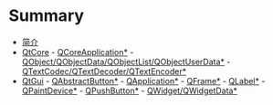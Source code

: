 # Summary

* [简介](README.md)
* [QtCore](QtCore/README.md)
		  - [QCoreApplication*](QtCore/qcoreapplication.md)
		  - [QObject/QObjectData/QObjectList/QObjectUserData*](QtCore/qobject.md)
		  - [QTextCodec/QTextDecoder/QTextEncoder*](QtCore/qtextcodec.md)
* [QtGui](QtGui/README.md)
		  - [QAbstractButton*](QtGui/qabstractbutton.md)
		  - [QApplication*](QtGui/qapplication.md)
		  - [QFrame*](QtGui/qframe.md)
		  - [QLabel*](QtGui/qlabel.md)
		  - [QPaintDevice*](QtGui/qpaintdevice.md)
		  - [QPushButton*](QtGui/qpushbutton.md)
		  - [QWidget/QWidgetData*](QtGui/qwidget.md)

<!--
QtGui

QAbstractFontEngine
qabstractfontengine_qws.h
QAbstractGraphicsShapeItem
QAbstractItemDelegate
qabstractitemdelegate.h
QAbstractItemView
qabstractitemview.h
QAbstractPageSetupDialog
qabstractpagesetupdialog.h
QAbstractPrintDialog
qabstractprintdialog.h
QAbstractProxyModel
qabstractproxymodel.h
QAbstractScrollArea
qabstractscrollarea.h
QAbstractSlider
qabstractslider.h
QAbstractSpinBox
qabstractspinbox.h
QAbstractTextDocumentLayout
qabstracttextdocumentlayout.h
QAbstractUndoItem
QAccessible
qaccessible2.h
QAccessible2Interface
QAccessibleActionInterface
QAccessibleApplication
QAccessibleBridge
QAccessibleBridgeFactoryInterface
qaccessiblebridge.h
QAccessibleBridgePlugin
QAccessibleEditableTextInterface
QAccessibleEvent
QAccessibleFactoryInterface
qaccessible.h
QAccessibleImageInterface
QAccessibleInterface
QAccessibleInterfaceEx
QAccessibleObject
QAccessibleObjectEx
qaccessibleobject.h
QAccessiblePlugin
qaccessibleplugin.h
QAccessibleSimpleEditableTextInterface
QAccessibleTable2CellInterface
QAccessibleTable2Interface
QAccessibleTableInterface
QAccessibleTextInterface
QAccessibleValueInterface
QAccessibleWidget
QAccessibleWidgetEx
qaccessiblewidget.h
QAction
QActionEvent
QActionGroup
qactiongroup.h
qaction.h

QAuthDevice
QBitmap
qbitmap.h
QBoxLayout
qboxlayout.h
QBrush
QBrushData
qbrush.h
QButtonGroup
qbuttongroup.h
QCalendarWidget
qcalendarwidget.h
QCDEStyle
qcdestyle.h
QCheckBox
qcheckbox.h
QCleanlooksStyle
qcleanlooksstyle.h
QClipboard
QClipboardEvent
qclipboard.h
QCloseEvent
QColor
QColorDialog
qcolordialog.h
QColorGroup
qcolor.h
QColormap
qcolormap.h
QColumnView
qcolumnview.h
QComboBox
qcombobox.h
QCommandLinkButton
qcommandlinkbutton.h
QCommonStyle
qcommonstyle.h
QCompleter
qcompleter.h
QConicalGradient
QContextMenuEvent
QCopChannel
qcopchannel_qws.h
QCursor
qcursor.h
QCursorShape
QDataWidgetMapper
qdatawidgetmapper.h
QDateEdit
QDateTimeEdit
qdatetimeedit.h
QDecoration
QDecorationAction
QDecorationDefault
qdecorationdefault_qws.h
QDecorationFactory
QDecorationFactoryInterface
qdecorationfactory_qws.h
QDecorationPlugin
qdecorationplugin_qws.h
qdecoration_qws.h
QDecorationStyled
qdecorationstyled_qws.h
QDecorationWindows
qdecorationwindows_qws.h
QDesktopServices
qdesktopservices.h
QDesktopWidget
qdesktopwidget.h
QDial
qdial.h
QDialog
QDialogButtonBox
qdialogbuttonbox.h
qdialog.h
QDirectPainter
qdirectpainter_qws.h
QDirModel
qdirmodel.h
QDockWidget
qdockwidget.h
QDoubleSpinBox
QDoubleValidator
QDrag
QDragEnterEvent
qdrag.h
QDragLeaveEvent
QDragMoveEvent
QDragResponseEvent
qdrawutil.h
QDropEvent
QErrorMessage
qerrormessage.h
qevent.h
QFileDialog
qfiledialog.h
QFileIconProvider
qfileiconprovider.h
QFileOpenEvent
QFileSystemModel
qfilesystemmodel.h
QFocusEvent
QFocusFrame
qfocusframe.h
QFont
QFontComboBox
qfontcombobox.h
QFontDatabase
qfontdatabase.h
QFontDialog
qfontdialog.h
QFontEngineFactoryInterface
QFontEngineInfo
QFontEnginePlugin
qfont.h
QFontInfo
qfontinfo.h
QFontMetrics
QFontMetricsF
qfontmetrics.h
QFormLayout
qformlayout.h


QGenericMatrix
qgenericmatrix.h
QGenericPlugin
QGenericPluginFactory
QGenericPluginFactoryInterface
qgenericpluginfactory_qpa.h
qgenericplugin_qpa.h
QGesture
QGestureEvent
qgesture.h
QGestureRecognizer
qgesturerecognizer.h
QGlyphRun
qglyphrun.h
QGradient
QGradientStop
QGradientStops
QGraphicsAnchor
QGraphicsAnchorLayout
qgraphicsanchorlayout.h
QGraphicsBlurEffect
QGraphicsColorizeEffect
QGraphicsDropShadowEffect
QGraphicsEffect
qgraphicseffect.h
QGraphicsEllipseItem
QGraphicsGridLayout
qgraphicsgridlayout.h
QGraphicsItem
QGraphicsItemAnimation
qgraphicsitemanimation.h
QGraphicsItemGroup
qgraphicsitem.h
QGraphicsLayout
qgraphicslayout.h
QGraphicsLayoutItem
qgraphicslayoutitem.h
QGraphicsLinearLayout
qgraphicslinearlayout.h
QGraphicsLineItem
QGraphicsObject
QGraphicsOpacityEffect
QGraphicsPathItem
QGraphicsPixmapItem
QGraphicsPolygonItem
QGraphicsProxyWidget
qgraphicsproxywidget.h
QGraphicsRectItem
QGraphicsRotation
QGraphicsScale
QGraphicsScene
QGraphicsSceneContextMenuEvent
QGraphicsSceneDragDropEvent
QGraphicsSceneEvent
qgraphicssceneevent.h
qgraphicsscene.h
QGraphicsSceneHelpEvent
QGraphicsSceneHoverEvent
QGraphicsSceneMouseEvent
QGraphicsSceneMoveEvent
QGraphicsSceneResizeEvent
QGraphicsSceneWheelEvent
QGraphicsSimpleTextItem
qgraphicssystemhelper_symbian.h
QGraphicsTextItem
QGraphicsTransform
qgraphicstransform.h
QGraphicsView
qgraphicsview.h
QGraphicsWidget
qgraphicswidget.h
QGridLayout
qgridlayout.h
QGroupBox
qgroupbox.h
QGtkStyle
qgtkstyle.h
qguifunctions_wince.h
QHBoxLayout
QHeaderView
qheaderview.h
QHelpEvent
QHideEvent
QHoverEvent
QIcon
QIconDragEvent
QIconEngine
QIconEngineFactoryInterface
QIconEngineFactoryInterfaceV2
qiconengine.h
QIconEnginePlugin
qiconengineplugin.h
QIconEnginePluginV2
QIconEngineV2
qicon.h
QIconSet
QIdentityProxyModel
qidentityproxymodel.h
QImage
qimage.h
QImageIOHandler
QImageIOHandlerFactoryInterface
qimageiohandler.h
QImageIOPlugin
QImageReader
qimagereader.h
QImageTextKeyLang
QImageWriter
qimagewriter.h
QInputContext
QInputContextFactory
qinputcontextfactory.h
QInputContextFactoryInterface
qinputcontext.h
QInputContextPlugin
qinputcontextplugin.h
QInputDialog
qinputdialog.h
QInputEvent
QInputMethodEvent
QIntfbScreen
QIntMouseHandler
QIntValidator
QItemDelegate
qitemdelegate.h
QItemEditorCreator
QItemEditorCreatorBase
QItemEditorFactory
qitemeditorfactory.h
QItemSelection
QItemSelectionModel
qitemselectionmodel.h
QItemSelectionRange
QKbdDriverFactory
qkbddriverfactory_qws.h
QKbdDriverPlugin
qkbddriverplugin_qws.h
qkbdintegrity_qws.h
qkbdlinuxinput_qws.h
qkbdqnx_qws.h
qkbd_qws.h
qkbdtty_qws.h
qkbdum_qws.h
qkbdvfb_qws.h
QKeyEvent
QKeyEventTransition
qkeyeventtransition.h
QKeySequence
qkeysequence.h

QLayout
qlayout.h
QLayoutItem
qlayoutitem.h
QLayoutIterator
QLCDNumber
qlcdnumber.h
QLinearGradient
QLineEdit
qlineedit.h
QLinuxFbScreen
QLinuxFb_Shared
QListView
qlistview.h
QListWidget
qlistwidget.h
QListWidgetItem
QMacCocoaViewContainer
qmaccocoaviewcontainer_mac.h
qmacdefines_mac.h
QMacMime
QMacNativeWidget
qmacnativewidget_mac.h
QMacPasteboardMime
QMacStyle
qmacstyle_mac.h
QMainWindow
qmainwindow.h
QMatrix
QMatrix2x2
QMatrix2x3
QMatrix2x4
QMatrix3x2
QMatrix3x3
QMatrix3x4
QMatrix4x2
QMatrix4x3
QMatrix4x4
qmatrix4x4.h
qmatrix.h
QMdiArea
qmdiarea.h
QMdiSubWindow
qmdisubwindow.h
QMenu
QMenuBar
qmenubar.h
QMenubarUpdatedEvent
qmenudata.h
qmenu.h
QMenuItem
QMessageBox
qmessagebox.h
qmime.h
QMimeSource
QMotifStyle
qmotifstyle.h
QMouseDriverFactory
qmousedriverfactory_qws.h
QMouseDriverPlugin
qmousedriverplugin_qws.h
QMouseEvent
QMouseEventTransition
qmouseeventtransition.h
qmouseintegrity_qws.h
qmouselinuxinput_qws.h
qmouselinuxtp_qws.h
qmousepc_qws.h
qmouseqnx_qws.h
qmouse_qws.h
qmousetslib_qws.h
qmousevfb_qws.h
QMoveEvent
QMovie
qmovie.h
QPageSetupDialog
qpagesetupdialog.h


QPaintEngine
qpaintengine.h
QPaintEngineState
QPainter
qpainter.h
QPainterPath
qpainterpath.h
QPainterPathPrivate
QPainterPathStroker
QPaintEvent
QPalette
qpalette.h
QPanGesture
QPen
qpen.h
QPicture
QPictureFormatInterface
QPictureFormatPlugin
qpictureformatplugin.h
qpicture.h
QPictureIO
QPinchGesture
QPixmap
QPixmapCache
qpixmapcache.h
qpixmap.h
QPlainTextDocumentLayout
QPlainTextEdit
qplaintextedit.h
QPlastiqueStyle
qplastiquestyle.h
QPlatformClipboard
qplatformclipboard_qpa.h
QPlatformCursor
QPlatformCursorImage
QPlatformCursorPrivate
qplatformcursor_qpa.h
QPlatformEventLoopIntegration
qplatformeventloopintegration_qpa.h
QPlatformFontDatabase
qplatformfontdatabase_qpa.h
QPlatformGLContext
qplatformglcontext_qpa.h
QPlatformIntegration
QPlatformIntegrationFactoryInterface
QPlatformIntegrationPlugin
qplatformintegrationplugin_qpa.h
qplatformintegration_qpa.h
QPlatformNativeInterface
qplatformnativeinterface_qpa.h
QPlatformScreen
qplatformscreen_qpa.h
QPlatformWindow
QPlatformWindowFormat
qplatformwindowformat_qpa.h
qplatformwindow_qpa.h
QPolygon
QPolygonF
qpolygon.h
QPoolEntry
QPrintDialog
qprintdialog.h
QPrintEngine
qprintengine.h
QPrinter
qprinter.h
QPrinterInfo
qprinterinfo.h
QPrintPreviewDialog
qprintpreviewdialog.h
QPrintPreviewWidget
qprintpreviewwidget.h
QProgressBar
qprogressbar.h
QProgressDialog
qprogressdialog.h
QProxyModel
qproxymodel.h
QProxyScreen
QProxyScreenCursor
QProxyStyle
qproxystyle.h


QQnxMouseHandler
QQnxScreen
QQuaternion
qquaternion.h
QRadialGradient
QRadioButton
qradiobutton.h
QRawFont
qrawfont.h
QRegExpValidator
QRegion
qregion.h
QResizeEvent
QRgb
qrgb.h
QRubberBand
qrubberband.h
QS60MainApplication
QS60MainApplicationBase
qs60mainapplication.h
QS60MainAppUi
QS60MainAppUiBase
qs60mainappui.h
QS60MainDocument
QS60MainDocumentBase
qs60maindocument.h
QS60StubAknAppUi
QS60StubAknAppUiBase
QS60StubMAknTouchPaneObserver
QS60StubMEikStatusPaneObserver
QS60Style
qs60style.h
QScreen
QScreenCursor
QScreenDriverFactory
QScreenDriverFactoryInterface
qscreendriverfactory_qws.h
QScreenDriverPlugin
qscreendriverplugin_qws.h
qscreenintegrityfb_qws.h
qscreenlinuxfb_qws.h
qscreenproxy_qws.h
qscreenqnx_qws.h
qscreen_qws.h
qscreentransformed_qws.h
qscreenvfb_qws.h
QScrollArea
qscrollarea.h
QScrollBar
qscrollbar.h
QSessionManager
qsessionmanager.h
QShortcut
QShortcutEvent
qshortcut.h
QShowEvent
QSizeGrip
qsizegrip.h
QSizePolicy
qsizepolicy.h
QSlider
qslider.h
QSortFilterProxyModel
qsortfilterproxymodel.h
QSound
qsound.h
qsoundqss_qws.h
QSpacerItem
QSpinBox
qspinbox.h
QSplashScreen
qsplashscreen.h
QSplitter
qsplitter.h
QSplitterHandle
QStackedLayout
qstackedlayout.h
QStackedWidget
qstackedwidget.h
QStandardItem
QStandardItemEditorCreator
QStandardItemModel
qstandarditemmodel.h
QStaticText
qstatictext.h
QStatusBar
qstatusbar.h
QStatusTipEvent
QStringListModel
qstringlistmodel.h
QStyle
QStyledItemDelegate
qstyleditemdelegate.h
QStyleFactory
qstylefactory.h
QStyleFactoryInterface
qstyle.h
QStyleHintReturn
QStyleHintReturnMask
QStyleHintReturnVariant
QStyleOption
QStyleOptionButton
QStyleOptionComboBox
QStyleOptionComplex
QStyleOptionDockWidget
QStyleOptionDockWidgetV2
QStyleOptionFocusRect
QStyleOptionFrame
QStyleOptionFrameV2
QStyleOptionFrameV3
QStyleOptionGraphicsItem
QStyleOptionGroupBox
qstyleoption.h
QStyleOptionHeader
QStyleOptionMenuItem
QStyleOptionProgressBar
QStyleOptionProgressBarV2
QStyleOptionQ3DockWindow
QStyleOptionQ3ListView
QStyleOptionQ3ListViewItem
QStyleOptionRubberBand
QStyleOptionSizeGrip
QStyleOptionSlider
QStyleOptionSpinBox
QStyleOptionTab
QStyleOptionTabBarBase
QStyleOptionTabBarBaseV2
QStyleOptionTabV2
QStyleOptionTabV3
QStyleOptionTabWidgetFrame
QStyleOptionTabWidgetFrameV2
QStyleOptionTitleBar
QStyleOptionToolBar
QStyleOptionToolBox
QStyleOptionToolBoxV2
QStyleOptionToolButton
QStyleOptionViewItem
QStyleOptionViewItemV2
QStyleOptionViewItemV3
QStyleOptionViewItemV4
QStylePainter
qstylepainter.h
QStylePlugin
qstyleplugin.h
QSupportedWritingSystems
QSwipeGesture
QSymbianEvent
qsymbianevent.h
QSymbianGraphicsSystemHelper
QSyntaxHighlighter
qsyntaxhighlighter.h
QSystemTrayIcon
qsystemtrayicon.h
QTabBar
qtabbar.h
QTabletEvent
QTableView
qtableview.h
QTableWidget
qtablewidget.h
QTableWidgetItem
QTableWidgetSelectionRange
QTabWidget
qtabwidget.h
QTapAndHoldGesture
QTapGesture
QtEvents
QTextBlock
QTextBlockFormat
QTextBlockGroup
QTextBlockUserData
QTextBrowser
qtextbrowser.h
QTextCharFormat
QTextCursor
qtextcursor.h
QTextDocument
QTextDocumentFragment
qtextdocumentfragment.h
qtextdocument.h
QTextDocumentWriter
qtextdocumentwriter.h
QTextEdit
qtextedit.h
QTextFormat
qtextformat.h
QTextFragment
QTextFrame
QTextFrameFormat
QTextFrameLayoutData
QTextImageFormat
QTextInlineObject
QTextItem
QTextLayout
qtextlayout.h
QTextLength
QTextLine
QTextList
QTextListFormat
qtextlist.h
QTextObject
qtextobject.h
QTextObjectInterface
QTextOption
qtextoption.h
QTextTable
QTextTableCell
QTextTableCellFormat
QTextTableFormat
qtexttable.h
QtGui
QTileRules
QTimeEdit
QToolBar
QToolBarChangeEvent
qtoolbar.h
QToolBox
qtoolbox.h
QToolButton
qtoolbutton.h
QToolTip
qtooltip.h
QTouchEvent
QTransform
QTransformedScreen
qtransform.h
QTransportAuth
qtransportauthdefs_qws.h
qtransportauth_qws.h
QTreeView
qtreeview.h
QTreeWidget
qtreewidget.h
QTreeWidgetItem
QTreeWidgetItemIterator
qtreewidgetitemiterator.h
QUndoCommand
QUndoGroup
qundogroup.h
QUndoStack
qundostack.h
QUndoView
qundoview.h
QUnixPrintWidget
QUpdateLaterEvent
QValidator
qvalidator.h
QVBoxLayout
QVector2D
qvector2d.h
QVector3D
qvector3d.h
QVector4D
qvector4d.h
qvfbhdr.h
QVFbHeader
QVFbKeyboardHandler
QVFbKeyData
QVFbMouseHandler
QVFbScreen
QWhatsThis
QWhatsThisClickedEvent
qwhatsthis.h
QWheelEvent

QWidgetAction
qwidgetaction.h


QWidgetItem
QWidgetItemV2
QWidgetList
QWidgetMapper
QWidgetSet
qwindowdefs.h
qwindowdefs_win.h
QWindowsCEStyle
qwindowscestyle.h
QWindowsMime
QWindowsMobileStyle
qwindowsmobilestyle.h
QWindowsStyle
qwindowsstyle.h
QWindowStateChangeEvent
QWindowsVistaStyle
qwindowsvistastyle.h
QWindowsXPStyle
qwindowsxpstyle.h
QWindowSystemInterface
qwindowsysteminterface_qpa.h
qwindowsystem_qws.h
QWizard
qwizard.h
QWizardPage
QWMatrix
qwmatrix.h
QWorkspace
qworkspace.h
QWSCalibratedMouseHandler
QWSClient
QWSCursor
QWSCursorMap
qwscursor_qws.h
QWSDisplay
qwsdisplay_qws.h
QWSEmbedWidget
qwsembedwidget.h
QWSEvent
qwsevent_qws.h
QWSInputMethod
QWSInternalWindowInfo
QWSIntKeyboardHandler
QWSKeyboardHandler
QWSKeyboardHandlerFactoryInterface
QWSLinuxInputKeyboardHandler
QWSLinuxInputMouseHandler
QWSLinuxTPMouseHandler
QWSManager
qwsmanager_qws.h
QWSMouseHandler
QWSMouseHandlerFactoryInterface
QWSPcMouseHandler
QWSPointerCalibrationData
QWSPropertyManager
qwsproperty_qws.h
QWSProtocolItem
qwsprotocolitem_qws.h
QWSQnxKeyboardHandler
QWSScreenSaver
QWSServer
QWSServerSocket
QWSSocket
qwssocket_qws.h
QWSSoundClient
QWSSoundServer
QWSSoundServerSocket
QWSTslibMouseHandler
QWSTtyKeyboardHandler
QWSUmKeyboardHandler
qwsutils_qws.h
QWSWindow
QWSWindowInfo
QX11EmbedContainer
QX11EmbedWidget
qx11embed_x11.h
QX11Info
qx11info_x11.h
-->


<!--
QtCore

QAbstractAnimation
qabstractanimation.h
QAbstractConcatenable
QAbstractEventDispatcher
qabstracteventdispatcher.h
QAbstractFileEngine
qabstractfileengine.h
QAbstractFileEngineHandler
QAbstractFileEngineIterator
QAbstractItemModel
qabstractitemmodel.h
QAbstractListModel
QAbstractState
qabstractstate.h
QAbstractTableModel
QAbstractTransition
qabstracttransition.h
qalgorithms.h
QAnimationDriver
QAnimationGroup
qanimationgroup.h
QArgument
qatomic_aarch64.h
qatomic_alpha.h
qatomic_arch.h
qatomic_arm.h
qatomic_armv5.h
qatomic_armv6.h
qatomic_armv7.h
qatomic_avr32.h
qatomic_bfin.h
qatomic_bootstrap.h
qatomic_generic.h
qatomic.h
qatomic_i386.h
qatomic_ia64.h
QAtomicInt
qatomic_integrity.h
qatomic_macosx.h
qatomic_mips.h
qatomic_parisc.h
QAtomicPointer
qatomic_powerpc.h
qatomic_s390.h
qatomic_sh4a.h
qatomic_sh.h
qatomic_sparc.h
qatomic_symbian.h
qatomic_vxworks.h
qatomic_windowsce.h
qatomic_windows.h
qatomic_x86_64.h
qbasicatomic.h
QBasicAtomicInt
QBasicAtomicPointer
QBasicTimer
qbasictimer.h
QBBSystemLocaleData
QBitArray
qbitarray.h
QBitRef
QBool
QBuffer
qbuffer.h
QByteArray
qbytearray.h
QByteArrayMatcher
qbytearraymatcher.h
QByteRef
QCache
qcache.h
QChar
qchar.h
QCharRef
QChildEvent
QConcatenable
qconfig-64.h
qconfig-dist.h
qconfig.h
qconfig-large.h
qconfig-medium.h
qconfig-minimal.h
qconfig-multilib.h
qconfig-nacl.h
qconfig-small.h
QConstString
qcontainerfwd.h
QContiguousCache
QContiguousCacheData
qcontiguouscache.h
QContiguousCacheTypedData
QCOORD


qcoreevent.h
QCryptographicHash
qcryptographichash.h
QCustomEvent
QDataStream
qdatastream.h
QDate
QDateTime
qdatetime.h
QDebug
qdebug.h
QDir
qdir.h
QDirIterator
qdiriterator.h
QDynamicPropertyChangeEvent
QEasingCurve
qeasingcurve.h
QElapsedTimer
qelapsedtimer.h
qendian.h
QEvent
QEventLoop
qeventloop.h
QEventTransition
qeventtransition.h
QExplicitlySharedDataPointer
QFactoryInterface
qfactoryinterface.h
qfeatures.h
QFile
qfile.h
QFileInfo
qfileinfo.h
QFileInfoList
QFileInfoListIterator
QFileSystemWatcher
qfilesystemwatcher.h
QFinalState
qfinalstate.h
QFlag
QFlags
QForeachContainer
QForeachContainerBase
QFSFileEngine
qfsfileengine.h
qfunctions_nacl.h
qfunctions_vxworks.h
qfunctions_wince.h
QFuture
qfuture.h
QFutureInterface
QFutureInterfaceBase
qfutureinterface.h
QFutureIterator
QFutureSynchronizer
qfuturesynchronizer.h
QFutureWatcher
QFutureWatcherBase
qfuturewatcher.h
QGenericArgument
QGenericReturnArgument
qglobal.h
QGlobalStatic
QGlobalStaticDeleter
QHash
QHashData
QHashDummyNode
QHashDummyValue
qhash.h
QHashIterator
QHashNode
QHistoryState
qhistorystate.h
QIncompatibleFlag
Q_INT16
Q_INT32
Q_INT64
Q_INT8
QIntegerForSize
QInternal
QIODevice
qiodevice.h
qiterator.h
QLatin1Char
QLatin1Literal
QLatin1String
QLibrary
qlibrary.h
QLibraryInfo
qlibraryinfo.h
QLine
QLineF
qline.h
QLinkedList
QLinkedListData
qlinkedlist.h
QLinkedListIterator
QLinkedListNode
QList
QListData
qlist.h
QListIterator
Q_LLONG
QLocale
qlocale_blackberry.h
qlocale.h
Q_LONG
QMap
QMapData
qmap.h
QMapIterator
QMapNode
QMapPayloadNode
QMargins
qmargins.h
qmath.h
QMetaClassInfo
QMetaEnum
QMetaMethod
QMetaObject
QMetaObjectAccessor
QMetaObjectExtraData
qmetaobject.h
QMetaProperty
QMetaType
qmetatype.h
QMetaTypeId
QMetaTypeId2
QMimeData
qmimedata.h
QModelIndex
QModelIndexList
QMultiHash
QMultiMap
QMutableFutureIterator
QMutableHashIterator
QMutableLinkedListIterator
QMutableListIterator
QMutableMapIterator
QMutableSetIterator
QMutableStringListIterator
QMutableVectorIterator
QMutex
QMutexData
qmutex.h
QMutexLocker
qnamespace.h
QNoDebug
QNoImplicitBoolCast
qnumeric.h

QObjectCleanupHandler
qobjectcleanuphandler.h

qobjectdefs.h



QPair
qpair.h
QParallelAnimationGroup
qparallelanimationgroup.h
QPauseAnimation
qpauseanimation.h
QPersistentModelIndex
Q_PID
qplugin.h
QPluginLoader
qpluginloader.h
QPoint
QPointer
qpointer.h
QPointF
qpoint.h
QProcess
QProcessEnvironment
qprocess.h
QPropertyAnimation
qpropertyanimation.h
QQueue
qqueue.h
QReadLocker
QReadWriteLock
qreadwritelock.h
QRect
QRectF
qrect.h
QRegExp
qregexp.h
QResource
qresource.h
QReturnArgument
QRunnable
qrunnable.h
QScopedArrayPointer
QScopedPointer
QScopedPointerArrayDeleter
QScopedPointerDeleter
qscopedpointer.h
QScopedPointerPodDeleter
QScopedValueRollback
qscopedvaluerollback.h
QSemaphore
qsemaphore.h
QSequentialAnimationGroup
qsequentialanimationgroup.h
QSet
qset.h
QSetIterator
QSettings
qsettings.h
QSharedData
qshareddata.h
QSharedDataPointer
QSharedMemory
qsharedmemory.h
QSharedPointer
qsharedpointer.h
qsharedpointer_impl.h
QSignalMapper
qsignalmapper.h
QSignalTransition
qsignaltransition.h
QSize
QSizeF
qsize.h
QSocketNotifier
qsocketnotifier.h
QStack
qstack.h
QState
qstate.h
QStateMachine
qstatemachine.h
QStdWString
QString
QStringBuilder
qstringbuilder.h
qstring.h
QStringList
qstringlist.h
QStringListIterator
QStringMatcher
qstringmatcher.h
QStringRef
QSysInfo
QSystemLocale
QSystemSemaphore
qsystemsemaphore.h
Qt
QtAlgorithms
QtCleanUpFunction
qtconcurrentcompilertest.h
qtconcurrentexception.h
QtConcurrentFilter
qtconcurrentfilter.h
qtconcurrentfilterkernel.h
qtconcurrentfunctionwrappers.h
qtconcurrentiteratekernel.h
QtConcurrentMap
qtconcurrentmap.h
qtconcurrentmapkernel.h
qtconcurrentmedian.h
qtconcurrentreducekernel.h
qtconcurrentresultstore.h
QtConcurrentRun
qtconcurrentrunbase.h
qtconcurrentrun.h
qtconcurrentstoredfunctioncall.h
qtconcurrentthreadengine.h
QtConfig
QtContainerFwd
QtCore
QtDebug
QTemporaryFile
qtemporaryfile.h
QtEndian
QTextBoundaryFinder
qtextboundaryfinder.h

QTextCodecFactoryInterface
QTextCodecPlugin
qtextcodecplugin.h


QTextIStream
QTextOStream
QTextStream
QTextStreamFunction
qtextstream.h
QTextStreamManipulator
QtGlobal
QThread
qthread.h
QThreadPool
qthreadpool.h
QThreadStorage
QThreadStorageData
qthreadstorage.h
QTime
QTimeLine
qtimeline.h
QTimer
QTimerEvent
qtimer.h
QtMsgHandler
QtPlugin
QtPluginInstanceFunction
QTranslator
qtranslator.h
QTS
qt_windows.h
QTypeInfo
Q_UINT16
Q_UINT32
Q_UINT64
Q_UINT8
Q_ULLONG
Q_ULONG
QUrl
qurl.h
QUuid
quuid.h
QVariant
QVariantAnimation
qvariantanimation.h
QVariantComparisonHelper
qvariant.h
QVariantHash
QVariantList
QVariantMap
QVarLengthArray
qvarlengtharray.h
QVector
QVectorData
qvector.h
QVectorIterator
QVectorTypedData
QWaitCondition
qwaitcondition.h
QWeakPointer
QWriteLocker
QXmlStreamAttribute
QXmlStreamAttributes
QXmlStreamEntityDeclaration
QXmlStreamEntityDeclarations
QXmlStreamEntityResolver
qxmlstream.h
QXmlStreamNamespaceDeclaration
QXmlStreamNamespaceDeclarations
QXmlStreamNotationDeclaration
QXmlStreamNotationDeclarations
QXmlStreamReader
QXmlStreamStringRef
QXmlStreamWriter
[wuhongyi@ScientificLinux QtCore]$ 
-->

